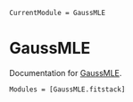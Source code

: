```@meta
CurrentModule = GaussMLE
```

# GaussMLE

Documentation for [GaussMLE](https://github.com/JuliaSMLM/GaussMLE.jl).


```@docs
Modules = [GaussMLE.fitstack]
```
